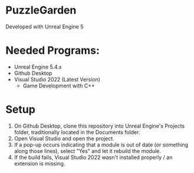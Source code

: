 # PuzzleGarden

Developed with Unreal Engine 5

# Needed Programs:
 - Unreal Engine 5.4.x
 - Github Desktop
 - Visual Studio 2022 (Latest Version)
     - Game Development with C++
 
# Setup
 1. On Github Desktop, clone this repository into Unreal Engine's Projects folder, traditionally located in the Documents folder.
 2. Open Visual Studio and open the project.
 3. If a pop-up occurs indicating that a module is out of date (or something along those lines), select "Yes" and let it rebuild the module.
 4. If the build fails, Visual Studio 2022 wasn't installed properly / an extension is missing.
